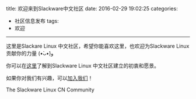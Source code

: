 title: 欢迎来到Slackware中文社区
date: 2016-02-29 19:02:25
categories:
  - 社区信息发布
tags:
  - 欢迎
---

这里是Slackare Linux 中文社区，希望你能喜欢这里，也欢迎为Slackware Linux 贡献你的力量 (•̀ᴗ•́)و

你可以在[这里][ID-ABOUT]了解到Slackware Linux 中文社区建立的初衷和愿景。

如果你对我们有兴趣，可以[加入我们][ID-JOINUS]！

The Slackware Linux CN Community

[ID-ABOUT]: /About "为什么会有Slackware Linux 中文社区？"
[ID-JOINUS]: /JoinUs "欢迎加入Slackware Linux 中文社区！"

